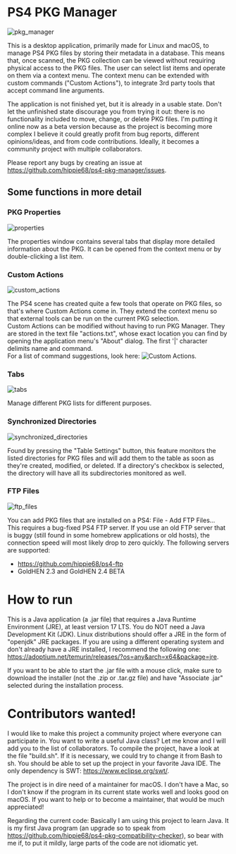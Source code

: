 # PS4 PKG Manager

![pkg_manager](https://github.com/hippie68/ps4-pkg-manager/assets/65259318/6c9eca5b-4df9-4286-bfb8-3ee3d3c19c69)

This is a desktop application, primarily made for Linux and macOS, to manage PS4 PKG files by storing their metadata in a database. This means that, once scanned, the PKG collection can be viewed without requiring physical access to the PKG files. The user can select list items and operate on them via a context menu. The context menu can be extended with custom commands ("Custom Actions"), to integrate 3rd party tools that accept command line arguments.

The application is not finished yet, but it is already in a usable state. Don't let the unfinished state discourage you from trying it out: there is no functionality included to move, change, or delete PKG files. I'm putting it online now as a beta version because as the project is becoming more complex I believe it could greatly profit from bug reports, different opinions/ideas, and from code contributions. Ideally, it becomes a community project with multiple collaborators.

Please report any bugs by creating an issue at https://github.com/hippie68/ps4-pkg-manager/issues.

## Some functions in more detail

### PKG Properties
![properties](https://github.com/hippie68/ps4-pkg-manager/assets/65259318/0869344b-c428-469e-8e8c-caf6c7ca17a9)

The properties window contains several tabs that display more detailed information about the PKG. It can be opened from the context menu or by double-clicking a list item.

### Custom Actions

![custom_actions](https://github.com/hippie68/ps4-pkg-manager/assets/65259318/38243484-96a1-4599-9f26-acab5af95936)

The PS4 scene has created quite a few tools that operate on PKG files, so that's where Custom Actions come in. They extend the context menu so that external tools can be run on the current PKG selection.  
Custom Actions can be modified without having to run PKG Manager. They are stored in the text file "actions.txt", whose exact location you can find by opening the application menu's "About" dialog. The first '|' character delimits name and command.  
For a list of command suggestions, look here: ![Custom Actions](https://github.com/hippie68/ps4-pkg-manager/discussions/2).

### Tabs

![tabs](https://github.com/hippie68/ps4-pkg-manager/assets/65259318/c0699ced-20f0-4fde-9789-d9f9a3fe845e)

Manage different PKG lists for different purposes.

### Synchronized Directories

![synchronized_directories](https://github.com/hippie68/ps4-pkg-manager/assets/65259318/9cf092a8-6526-4f86-8e7f-d77b92267e86)

Found by pressing the "Table Settings" button, this feature monitors the listed directories for PKG files and will add them to the table as soon as they're created, modified, or deleted. If a directory's checkbox is selected, the directory will have all its subdirectories monitored as well.

### FTP Files

![ftp_files](https://github.com/hippie68/test/assets/65259318/6d8be478-1159-44fd-aeef-eeccc6f98596)

You can add PKG files that are installed on a PS4: File - Add FTP Files...  
This requires a bug-fixed PS4 FTP server. If you use an old FTP server that is buggy (still found in some homebrew applications or old hosts), the connection speed will most likely drop to zero quickly. The following servers are supported:

- https://github.com/hippie68/ps4-ftp
- GoldHEN 2.3 and GoldHEN 2.4 BETA

# How to run

This is a Java application (a .jar file) that requires a Java Runtime Environment (JRE), at least version 17 LTS. You do NOT need a Java Development Kit (JDK). Linux distributions should offer a JRE in the form of "openjdk" JRE packages. If you are using a different operating system and don't already have a JRE installed, I recommend the following one: https://adoptium.net/temurin/releases/?os=any&arch=x64&package=jre.

If you want to be able to start the .jar file with a mouse click, make sure to download the installer (not the .zip or .tar.gz file) and have "Associate .jar" selected during the installation process.

# Contributors wanted!

I would like to make this project a community project where everyone can participate in. You want to write a useful Java class? Let me know and I will add you to the list of collaborators. To compile the project, have a look at the file "build.sh". If it is necessary, we could try to change it from Bash to sh. You should be able to set up the project in your favorite Java IDE. The only dependency is SWT: https://www.eclipse.org/swt/.

The project is in dire need of a maintainer for macOS. I don't have a Mac, so I don't know if the program in its current state works well and looks good on macOS. If you want to help or to become a maintainer, that would be much appreciated!

Regarding the current code: Basically I am using this project to learn Java. It is my first Java program (an upgrade so to speak from https://github.com/hippie68/ps4-pkg-compatibility-checker), so bear with me if, to put it mildly, large parts of the code are not idiomatic yet.
